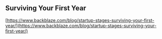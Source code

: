 ## Surviving Your First Year
  
  [https://www.backblaze.com/blog/startup-stages-surviving-your-first-year/](https://www.backblaze.com/blog/startup-stages-surviving-your-first-year/)